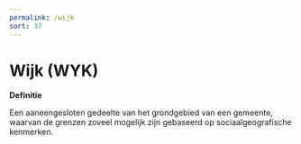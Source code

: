 ```yaml
---
permalink: /wijk
sort: 37
---
```


Wijk (WYK)
====

**Definitie**

Een aaneengesloten gedeelte van het grondgebied van een gemeente, waarvan de
grenzen zoveel mogelijk zijn gebaseerd op sociaalgeografische kenmerken.

